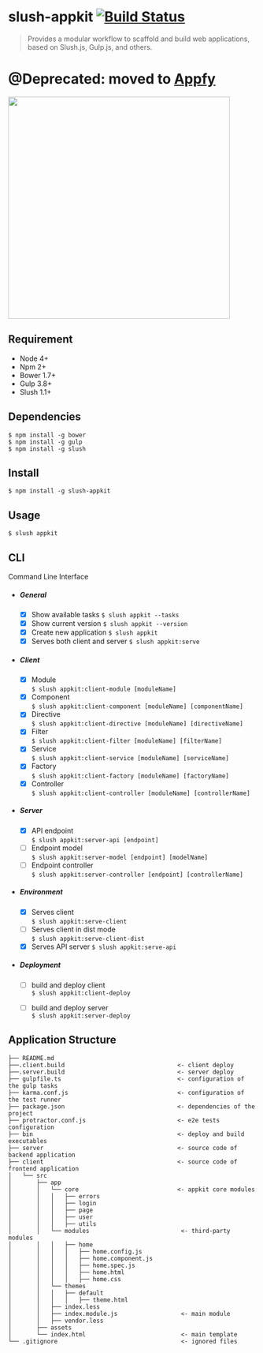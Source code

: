 # slush-appkit [![Build Status](https://travis-ci.org/stewones/slush-appkit.svg?branch=master)](https://travis-ci.org/stewones/slush-appkit)
> Provides a modular workflow to scaffold and build web applications, based on Slush.js, Gulp.js, and others.

# @Deprecated: moved to [Appfy](https://github.com/Appfy/appfy-cli)

<img src="https://app-kit-assets.s3.amazonaws.com/mean-stack.png" width="450">

## Requirement
- Node 4+
- Npm 2+
- Bower 1.7+
- Gulp 3.8+
- Slush 1.1+

## Dependencies

```
$ npm install -g bower
$ npm install -g gulp
$ npm install -g slush
```

## Install
```
$ npm install -g slush-appkit
```

## Usage
```
$ slush appkit
```

## CLI
Command Line Interface
- ##### General
  - [x] Show available tasks
  `$ slush appkit --tasks`
  - [x] Show current version
  `$ slush appkit --version` 
  - [x] Create new application 
  `$ slush appkit`  
  - [x] Serves both client and server
  `$ slush appkit:serve` 
  
- ##### Client
  - [x] Module               
  `$ slush appkit:client-module [moduleName]`  
  - [x] Component           
  `$ slush appkit:client-component [moduleName] [componentName]`
  - [x] Directive            
  `$ slush appkit:client-directive [moduleName] [directiveName]`
  - [x] Filter               
  `$ slush appkit:client-filter [moduleName] [filterName]`  
  - [x] Service              
  `$ slush appkit:client-service [moduleName] [serviceName]`  
  - [x] Factory              
  `$ slush appkit:client-factory [moduleName] [factoryName]`  
  - [x] Controller           
  `$ slush appkit:client-controller [moduleName] [controllerName]`
  
- ##### Server
  - [x] API endpoint        
  `$ slush appkit:server-api [endpoint]`  
  - [ ] Endpoint model       
  `$ slush appkit:server-model [endpoint] [modelName]`  
  - [ ] Endpoint controller  
  `$ slush appkit:server-controller [endpoint] [controllerName]`
  
- ##### Environment
  - [x] Serves client       
  `$ slush appkit:serve-client`  
  - [ ] Serves client in dist mode   
  `$ slush appkit:serve-client-dist`
  - [x] Serves API server
  `$ slush appkit:serve-api` 
  
- ##### Deployment
  - [ ] build and deploy client     
  `$ slush appkit:client-deploy`  
  - [ ] build and deploy server     
  `$ slush appkit:server-deploy`  
  

## Application Structure

```
├── README.md
├──.client.build                                <- client deploy
├──.server.build                                <- server deploy
├── gulpfile.ts                                 <- configuration of the gulp tasks
├── karma.conf.js                               <- configuration of the test runner
├── package.json                                <- dependencies of the project
├── protractor.conf.js                          <- e2e tests configuration
├── bin                                         <- deploy and build executables
├── server                                      <- source code of backend application
├── client                                      <- source code of frontend application
│   └── src
│       ├── app
│       │   └── core                            <- appkit core modules
│       │   │   ├── errors
│       │   │   ├── login
│       │   │   ├── page
│       │   │   ├── user
│       │   │   ├── utils
│       │   └── modules                          <- third-party modules
│       │   │   ├── home
│       │   │   │   ├── home.config.js
│       │   │   │   ├── home.component.js
│       │   │   │   ├── home.spec.js
│       │   │   │   ├── home.html
│       │   │   │   ├── home.css
│       │   └── themes         
│       │   │   ├── default
│       │   │   │   ├── theme.html
│       │   ├── index.less
│       │   ├── index.module.js                  <- main module
│       │   ├── vendor.less
│       ├── assets
│       └── index.html                           <- main template
└── .gitignore                                   <- ignored files
